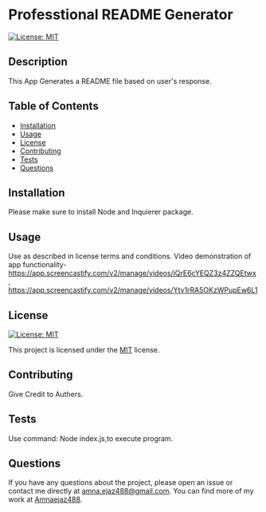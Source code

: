 # Professtional README Generator
  [![License: MIT](https://img.shields.io/badge/License-MIT-yellow.svg)](https://opensource.org/licenses/MIT)

  ## Description
  
  This App Generates a README file based on user's response.
  
  ## Table of Contents
  
  - [Installation](#installation)
  - [Usage](#usage)
  - [License](#license)
  - [Contributing](#contributing)
  - [Tests](#tests)
  - [Questions](#questions)
  
  ## Installation
  
  Please make sure to install Node and Inquierer package.
  
  ## Usage
  
  Use as described in license terms and conditions.
  Video demonstration of app functionality- https://app.screencastify.com/v2/manage/videos/iQrE6cYEQZ3z4ZZQEtwx , https://app.screencastify.com/v2/manage/videos/Ytv1rRA5OKzWPupEw6L1
  
  
  
  ## License

[![License: MIT](https://img.shields.io/badge/License-MIT-yellow.svg)](https://opensource.org/licenses/MIT)

This project is licensed under the [MIT](https://opensource.org/licenses/MIT) license.
  
  ## Contributing
  
  Give Credit to Authers.
  
  ## Tests
  
  Use command: Node index.js,to execute program.
  ## Questions

If you have any questions about the project, please open an issue or contact me directly at amna.ejaz488@gmail.com. You can find more of my work at [Amnaejaz488](https://github.com/Amnaejaz488).
